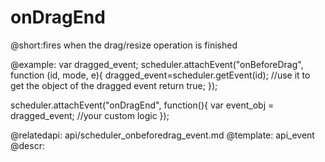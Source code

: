 onDragEnd
=============

@short:fires when the drag/resize operation is finished
	
@example:
var dragged_event;
scheduler.attachEvent("onBeforeDrag", function (id, mode, e){
	dragged_event=scheduler.getEvent(id); //use it to get the object of the dragged event
	return true;
});

scheduler.attachEvent("onDragEnd", function(){
	var event_obj = dragged_event;
	//your custom logic
});





@relatedapi: 
	api/scheduler_onbeforedrag_event.md
@template:	api_event
@descr:

